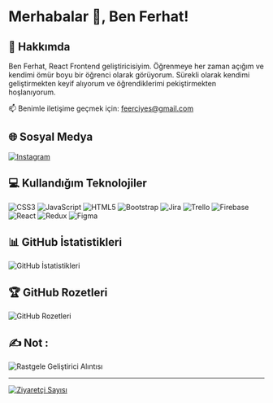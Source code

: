 # Merhabalar 👋, Ben Ferhat!
## 🚀 Hakkımda

Ben Ferhat, React Frontend geliştiricisiyim. Öğrenmeye her zaman açığım ve kendimi ömür boyu bir öğrenci olarak görüyorum. Sürekli olarak kendimi geliştirmekten keyif alıyorum ve öğrendiklerimi pekiştirmekten hoşlanıyorum. 

📫 Benimle iletişime geçmek için: feerciyes@gmail.com

## 🌐 Sosyal Medya

[![Instagram](https://img.shields.io/badge/Instagram-%23E4405F.svg?logo=Instagram&logoColor=white)](https://instagram.com/frhteeercys_123) 

## 💻 Kullandığım Teknolojiler 

![CSS3](https://img.shields.io/badge/css3-%231572B6.svg?style=for-the-badge&logo=css3&logoColor=white) ![JavaScript](https://img.shields.io/badge/javascript-%23323330.svg?style=for-the-badge&logo=javascript&logoColor=%23F7DF1E) ![HTML5](https://img.shields.io/badge/html5-%23E34F26.svg?style=for-the-badge&logo=html5&logoColor=white) ![Bootstrap](https://img.shields.io/badge/bootstrap-%23563D7C.svg?style=for-the-badge&logo=bootstrap&logoColor=white) ![Jira](https://img.shields.io/badge/jira-%230A0FFF.svg?style=for-the-badge&logo=jira&logoColor=white) ![Trello](https://img.shields.io/badge/Trello-%23026AA7.svg?style=for-the-badge&logo=Trello&logoColor=white) ![Firebase](https://img.shields.io/badge/firebase-%23039BE5.svg?style=for-the-badge&logo=firebase) ![React](https://img.shields.io/badge/react-%2320232a.svg?style=for-the-badge&logo=react&logoColor=%2361DAFB) ![Redux](https://img.shields.io/badge/redux-%23593d88.svg?style=for-the-badge&logo=redux&logoColor=white) ![Figma](https://img.shields.io/badge/figma-%23F24E1E.svg?style=for-the-badge&logo=figma&logoColor=white)

## 📊 GitHub İstatistikleri

![GitHub İstatistikleri](https://github-readme-stats.vercel.app/api?username=ferhaterciyes&theme=synthwave&hide_border=false&include_all_commits=true&count_private=true)

## 🏆 GitHub Rozetleri

![GitHub Rozetleri](https://github-profile-trophy.vercel.app/?username=ferhaterciyes&theme=radical&no-frame=false&no-bg=true&margin-w=4)

## ✍️ Not :

![Rastgele Geliştirici Alıntısı](https://quotes-github-readme.vercel.app/api?type=horizontal&theme=radical)

---

[![Ziyaretçi Sayısı](https://visitcount.itsvg.in/api?id=ferhaterciyes&icon=0&color=0)](https://visitcount.itsvg.in)

<!-- GPRM ( https://gprm.itsvg.in ) ile oluşturulmuştur -->


